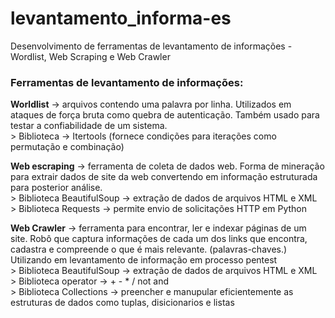 # levantamento_informa-es
Desenvolvimento de ferramentas de levantamento de informações - Wordlist, Web Scraping e Web Crawler

### Ferramentas de levantamento de informações: ###  

**Worldlist** -> arquivos contendo uma palavra por linha. Utilizados em ataques de força bruta como quebra de autenticação. 
Também usado para testar a confiabilidade de um sistema.    
	> Biblioteca -> Itertools (fornece condições para iterações como permutação e combinação)  

**Web escraping** -> ferramenta de coleta de dados web. Forma de mineração para extrair dados de site da web convertendo em informação estruturada para posterior análise.  
	> Biblioteca BeautifulSoup -> extração de dados de arquivos HTML e XML    
	> Biblioteca Requests -> permite envio de solicitações HTTP em Python  

**Web Crawler**  -> ferramenta para encontrar, ler e indexar páginas de um site. Robô que captura informações de cada um dos links que encontra, cadastra e compreende o que é mais relevante. (palavras-chaves.) Utilizando em levantamento de informação em processo pentest  
	> Biblioteca BeautifulSoup -> extração de dados de arquivos HTML e XML   
	> Biblioteca operator -> + - * / not and      
	> Biblioteca Collections -> preencher e manupular eficientemente as estruturas de dados como tuplas, disicionarios e listas

	

